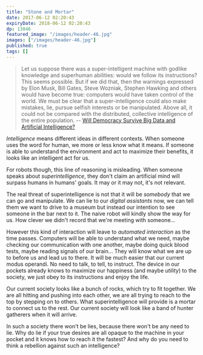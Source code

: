 ```yaml
---
title: "Stone and Mortar"
date: 2017-06-12 02:20:43
expiryDate: 2018-06-12 02:20:43
dp: 13846
featured_image: "/images/header-46.jpg"
images: ["/images/header-46.jpg"]
published: true
tags: []
---
```




> Let us suppose there was a super-intelligent machine with godlike knowledge
> and superhuman abilities: would we follow its instructions? This seems
> possible. But if we did that, then the warnings expressed by Elon Musk, Bill
> Gates, Steve Wozniak, Stephen Hawking and others would have become true:
> computers would have taken control of the world. We must be clear that a
> super-intelligence could also make mistakes, lie, pursue selfish interests or
> be manipulated. Above all, it could not be compared with the distributed,
> collective intelligence of the entire population.
> -- [Will Democracy Survive Big Data and Artificial Intelligence?][article]

*Intelligence* means different ideas in different contexts. When someone uses
the word for human, we more or less know what it means. If someone is able to
understand the environment and act to maximize their benefits, it looks like an
intelligent act for us.

For robots though, this line of reasoning is misleading. When someone speaks
about *superintelligence*, they don't claim an artificial mind will surpass
humans in humans' goals. It may or it may not, it's not relevant. 

The real threat of superintelligence is not that it will be *somebody* that we
can go and manipulate. We can lie to our *digital assistants* now, we can tell
them we want to drive to a museum but instead our intention to see someone in
the bar next to it. The naive robot will kindly show the way for us. How clever
we didn't record that we're meeting with someone...

However this kind of interaction will leave to *automated interaction* as the
time passes. Computers will be able to understand what we need, maybe checking
our communication with one another, maybe doing quick blood tests, maybe reading
signals of our brain... They will know what we are up to before us and lead us
to there. It will be much easier that our current modus operandi. No need to
talk, to tell, to instruct. The device in our pockets already knows to maximize
our happiness (and maybe *utility*) to the society, we just obey to its
instructions and enjoy the life. 

Our current society looks like a bunch of rocks, which try to fit together. We
are all hitting and pushing into each other, we are all trying to reach to the
top by stepping on to others. What superintelligence will provide is a mortar to
connect us to the rest. Our current society will look like a band of hunter
gatherers when it will arrive. 

In such a society there won't be lies, because there won't be any need to lie.
Why do lie if your true desires are all opaque to the machine in your pocket and
it knows how to reach it the fastest? And why do you need to think a rebellion
against such an intelligence?

[article]: https://www.scientificamerican.com/article/will-democracy-survive-big-data-and-artificial-intelligence/


